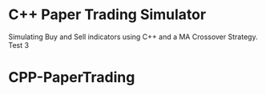 # C++ Paper Trading Simulator
Simulating Buy and Sell indicators using C++ and a MA Crossover Strategy. Test 3
# CPP-PaperTrading
